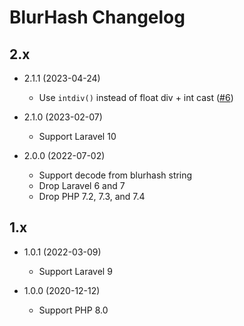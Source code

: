 # BlurHash Changelog

## 2.x

- 2.1.1 (2023-04-24)
  - Use `intdiv()` instead of float div + int cast ([#6](https://github.com/bepsvpt/blurhash/pull/6))

- 2.1.0 (2023-02-07)
  - Support Laravel 10

- 2.0.0 (2022-07-02)
  - Support decode from blurhash string
  - Drop Laravel 6 and 7
  - Drop PHP 7.2, 7.3, and 7.4

## 1.x

- 1.0.1 (2022-03-09)
  - Support Laravel 9

- 1.0.0 (2020-12-12)
  - Support PHP 8.0
